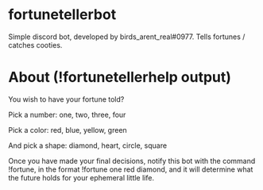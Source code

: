 # fortunetellerbot
Simple discord bot, developed by birds_arent_real#0977. Tells fortunes / catches cooties. 

# About (!fortunetellerhelp output)
You wish to have your fortune told?

Pick a number: one, two, three, four 

Pick a color: red, blue, yellow, green

And pick a shape: diamond, heart, circle, square

Once you have made your final decisions, notify this bot with the command !fortune, in the format !fortune one red diamond, and it will determine what the future holds for your ephemeral little life.
